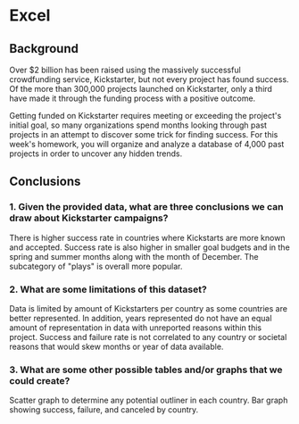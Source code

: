 # Excel



## Background

Over $2 billion has been raised using the massively successful crowdfunding service, Kickstarter, but not every project has found success. Of the more than 300,000 projects launched on Kickstarter, only a third have made it through the funding process with a positive outcome.

Getting funded on Kickstarter requires meeting or exceeding the project's initial goal, so many organizations spend months looking through past projects in an attempt to discover some trick for finding success. For this week's homework, you will organize and analyze a database of 4,000 past projects in order to uncover any hidden trends.



## Conclusions

### 1. Given the provided data, what are three conclusions we can draw about Kickstarter campaigns?

There is higher success rate in countries where Kickstarts are more known and accepted. Success rate is also higher in smaller goal budgets and in the spring and summer months along with the month of December. The subcategory of "plays" is overall more popular. 

### 2. What are some limitations of this dataset?

Data is limited by amount of Kickstarters per country as some countries are better represented. In addition, years represented do not have an equal amount of representation in data with unreported reasons within this project. Success and failure rate is not correlated to any country or societal reasons that would skew months or year of data available. 

### 3. What are some other possible tables and/or graphs that we could create?

Scatter graph to determine any potential outliner in each country. Bar graph showing success, failure, and canceled by country. 
